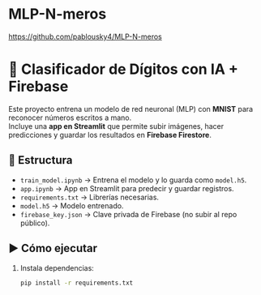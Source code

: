 # MLP-N-meros
https://github.com/pablousky4/MLP-N-meros

# 🔢 Clasificador de Dígitos con IA + Firebase

Este proyecto entrena un modelo de red neuronal (MLP) con **MNIST** para reconocer números escritos a mano.  
Incluye una **app en Streamlit** que permite subir imágenes, hacer predicciones y guardar los resultados en **Firebase Firestore**.

## 🚀 Estructura
- `train_model.ipynb` → Entrena el modelo y lo guarda como `model.h5`.
- `app.ipynb` → App en Streamlit para predecir y guardar registros.
- `requirements.txt` → Librerías necesarias.
- `model.h5` → Modelo entrenado.
- `firebase_key.json` → Clave privada de Firebase (no subir al repo público).

## ▶️ Cómo ejecutar
1. Instala dependencias:
   ```bash
   pip install -r requirements.txt
